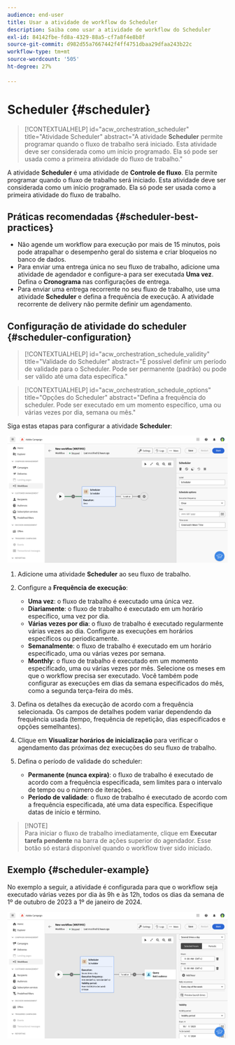```yaml
---
audience: end-user
title: Usar a atividade de workflow do Scheduler
description: Saiba como usar a atividade de workflow do Scheduler
exl-id: 84142fbe-fd8a-4329-88a5-cf7a8f4e8b8f
source-git-commit: d982d55a7667442f4ff4751dbaa29dfaa243b22c
workflow-type: tm+mt
source-wordcount: '505'
ht-degree: 27%

---
```


# Scheduler {#scheduler}

>[!CONTEXTUALHELP]
>id="acw_orchestration_scheduler"
>title="Atividade Scheduler"
>abstract="A atividade **Scheduler** permite programar quando o fluxo de trabalho será iniciado. Esta atividade deve ser considerada como um início programado. Ela só pode ser usada como a primeira atividade do fluxo de trabalho."

A atividade **Scheduler** é uma atividade de **Controle de fluxo**. Ela permite programar quando o fluxo de trabalho será iniciado. Esta atividade deve ser considerada como um início programado. Ela só pode ser usada como a primeira atividade do fluxo de trabalho.

## Práticas recomendadas {#scheduler-best-practices}

* Não agende um workflow para execução por mais de 15 minutos, pois pode atrapalhar o desempenho geral do sistema e criar bloqueios no banco de dados.
* Para enviar uma entrega única no seu fluxo de trabalho, adicione uma atividade de agendador e configure-a para ser executada **Uma vez**. Defina o **Cronograma** nas configurações de entrega.
* Para enviar uma entrega recorrente no seu fluxo de trabalho, use uma atividade **Scheduler** e defina a frequência de execução. A atividade recorrente de delivery não permite definir um agendamento.

## Configuração de atividade do scheduler {#scheduler-configuration}

>[!CONTEXTUALHELP]
>id="acw_orchestration_schedule_validity"
>title="Validade do Scheduler"
>abstract="É possível definir um período de validade para o Scheduler. Pode ser permanente (padrão) ou pode ser válido até uma data específica."

>[!CONTEXTUALHELP]
>id="acw_orchestration_schedule_options"
>title="Opções do Scheduler"
>abstract="Defina a frequência do scheduler. Pode ser executado em um momento específico, uma ou várias vezes por dia, semana ou mês."

Siga estas etapas para configurar a atividade **Scheduler**:

![Interface de configuração de atividade do agendador](../assets/workflow-scheduler.png)

1. Adicione uma atividade **Scheduler** ao seu fluxo de trabalho.

1. Configure a **Frequência de execução**:

   * **Uma vez**: o fluxo de trabalho é executado uma única vez.
   * **Diariamente**: o fluxo de trabalho é executado em um horário específico, uma vez por dia.
   * **Várias vezes por dia**: o fluxo de trabalho é executado regularmente várias vezes ao dia. Configure as execuções em horários específicos ou periodicamente.
   * **Semanalmente**: o fluxo de trabalho é executado em um horário especificado, uma ou várias vezes por semana.
   * **Monthly**: o fluxo de trabalho é executado em um momento especificado, uma ou várias vezes por mês. Selecione os meses em que o workflow precisa ser executado. Você também pode configurar as execuções em dias da semana especificados do mês, como a segunda terça-feira do mês.

1. Defina os detalhes da execução de acordo com a frequência selecionada. Os campos de detalhes podem variar dependendo da frequência usada (tempo, frequência de repetição, dias especificados e opções semelhantes).

1. Clique em **Visualizar horários de inicialização** para verificar o agendamento das próximas dez execuções do seu fluxo de trabalho.

1. Defina o período de validade do scheduler:

   * **Permanente (nunca expira)**: o fluxo de trabalho é executado de acordo com a frequência especificada, sem limites para o intervalo de tempo ou o número de iterações.
   * **Período de validade**: o fluxo de trabalho é executado de acordo com a frequência especificada, até uma data específica. Especifique datas de início e término.

>[!NOTE]\
>Para iniciar o fluxo de trabalho imediatamente, clique em **Executar tarefa pendente** na barra de ações superior do agendador. Esse botão só estará disponível quando o workflow tiver sido iniciado.

## Exemplo {#scheduler-example}

No exemplo a seguir, a atividade é configurada para que o workflow seja executado várias vezes por dia às 9h e às 12h, todos os dias da semana de 1º de outubro de 2023 a 1º de janeiro de 2024.

![Configuração de exemplo de atividade do agendador](../assets/workflow-scheduler2.png)